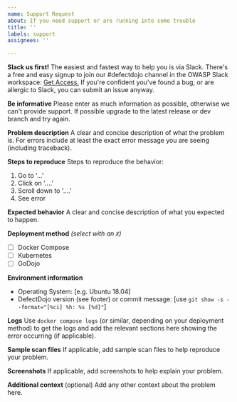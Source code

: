 ```yaml
---
name: Support Request
about: If you need support or are running into some trouble
title: ''
labels: support
assignees: ''

---
```

**Slack us first!**
The easiest and fastest way to help you is via Slack. There's a free and easy signup to join our #defectdojo channel in the OWASP Slack workspace: [Get Access.](https://owasp.org/slack/invite)
If you're confident you've found a bug, or are allergic to Slack, you can submit an issue anyway.

**Be informative**
Please enter as much information as possible, otherwise we can't provide support. If possible upgrade to the latest release or dev branch and try again.

**Problem description**
A clear and concise description of what the problem is. For errors include at least the exact error message you are seeing (including traceback).

**Steps to reproduce**
Steps to reproduce the behavior:
1. Go to '...'
2. Click on '....'
3. Scroll down to '....'
4. See error

**Expected behavior**
A clear and concise description of what you expected to happen.

**Deployment method** *(select with an `X`)*
- [ ] Docker Compose
- [ ] Kubernetes
- [ ] GoDojo

**Environment information**
 - Operating System: [e.g. Ubuntu 18.04]
 - DefectDojo version (see footer) or commit message: [use `git show -s --format="[%ci] %h: %s [%d]"`]

**Logs** 
Use `docker compose logs` (or similar, depending on your deployment method) to get the logs and add the relevant sections here showing the error occurring (if applicable).

**Sample scan files**
If applicable, add sample scan files to help reproduce your problem.

**Screenshots**
If applicable, add screenshots to help explain your problem.

**Additional context** (optional)
Add any other context about the problem here.
